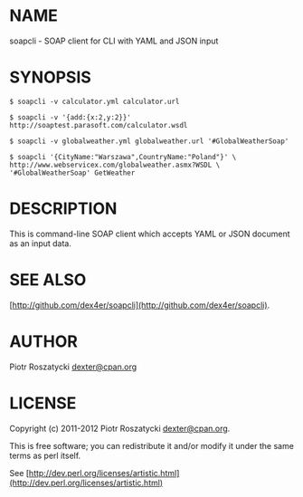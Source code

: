 # NAME

soapcli - SOAP client for CLI with YAML and JSON input

# SYNOPSIS

    $ soapcli -v calculator.yml calculator.url

    $ soapcli -v '{add:{x:2,y:2}}' http://soaptest.parasoft.com/calculator.wsdl

    $ soapcli -v globalweather.yml globalweather.url '#GlobalWeatherSoap'

    $ soapcli '{CityName:"Warszawa",CountryName:"Poland"}' \
    http://www.webservicex.com/globalweather.asmx?WSDL \
    '#GlobalWeatherSoap' GetWeather

# DESCRIPTION

This is command-line SOAP client which accepts YAML or JSON document as
an input data.

# SEE ALSO

[http://github.com/dex4er/soapcli](http://github.com/dex4er/soapcli).

# AUTHOR

Piotr Roszatycki <dexter@cpan.org>

# LICENSE

Copyright (c) 2011-2012 Piotr Roszatycki <dexter@cpan.org>.

This is free software; you can redistribute it and/or modify it under
the same terms as perl itself.

See [http://dev.perl.org/licenses/artistic.html](http://dev.perl.org/licenses/artistic.html)
